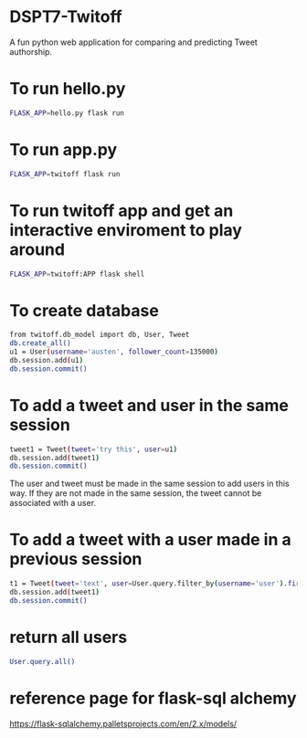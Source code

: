 # DSPT7-Twitoff
A fun python web application for comparing and predicting Tweet authorship.

# To run hello.py
```sh
FLASK_APP=hello.py flask run
```

# To run app.py
```sh
FLASK_APP=twitoff flask run
```

# To run twitoff app and get an interactive enviroment to play around
```sh
FLASK_APP=twitoff:APP flask shell
```
# To create database
```sh
from twitoff.db_model import db, User, Tweet
db.create_all()
u1 = User(username='austen', follower_count=135000)
db.session.add(u1)
db.session.commit()
```

# To add a tweet and user in the same session
```sh
tweet1 = Tweet(tweet='try this', user=u1)
db.session.add(tweet1)
db.session.commit()
```
The user and tweet must be made in the same session to add users in this way. If they are not made in the same session, the tweet cannot be associated with a user.

# To add a tweet with a user made in a previous session
```sh
t1 = Tweet(tweet='text', user=User.query.filter_by(username='user').first())
db.session.add(tweet1)
db.session.commit()
```
# return all users
```sh
User.query.all()
```

# reference page for flask-sql alchemy
https://flask-sqlalchemy.palletsprojects.com/en/2.x/models/ 